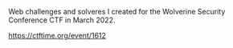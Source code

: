 Web challenges and solveres I created for the Wolverine Security Conference CTF in March 2022.

https://ctftime.org/event/1612
